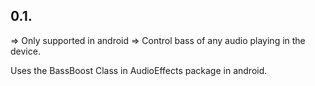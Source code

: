 ## 0.1.

=> Only supported in android
=> Control bass of any audio playing in the device. 

Uses the BassBoost Class in AudioEffects package in android.
